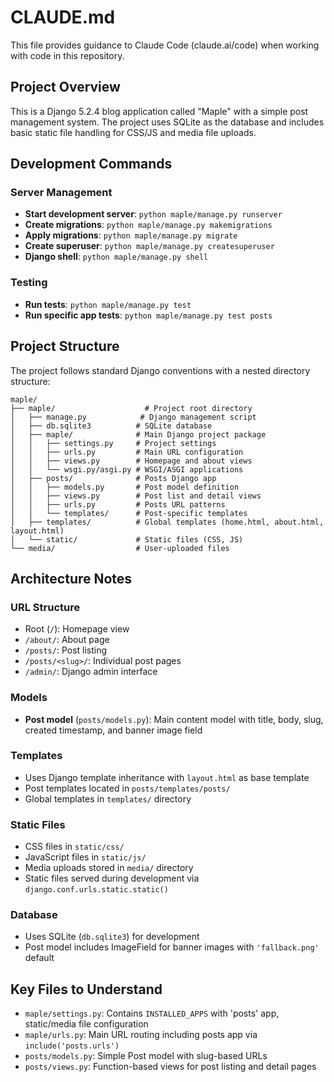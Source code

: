 # CLAUDE.md

This file provides guidance to Claude Code (claude.ai/code) when working with code in this repository.

## Project Overview

This is a Django 5.2.4 blog application called "Maple" with a simple post management system. The project uses SQLite as the database and includes basic static file handling for CSS/JS and media file uploads.

## Development Commands

### Server Management
- **Start development server**: `python maple/manage.py runserver`
- **Create migrations**: `python maple/manage.py makemigrations`
- **Apply migrations**: `python maple/manage.py migrate`
- **Create superuser**: `python maple/manage.py createsuperuser`
- **Django shell**: `python maple/manage.py shell`

### Testing
- **Run tests**: `python maple/manage.py test`
- **Run specific app tests**: `python maple/manage.py test posts`

## Project Structure

The project follows standard Django conventions with a nested directory structure:

```
maple/
├── maple/                    # Project root directory
│   ├── manage.py            # Django management script
│   ├── db.sqlite3          # SQLite database
│   ├── maple/              # Main Django project package
│   │   ├── settings.py     # Project settings
│   │   ├── urls.py         # Main URL configuration
│   │   ├── views.py        # Homepage and about views
│   │   └── wsgi.py/asgi.py # WSGI/ASGI applications
│   ├── posts/              # Posts Django app
│   │   ├── models.py       # Post model definition
│   │   ├── views.py        # Post list and detail views
│   │   ├── urls.py         # Posts URL patterns
│   │   └── templates/      # Post-specific templates
│   ├── templates/          # Global templates (home.html, about.html, layout.html)
│   └── static/             # Static files (CSS, JS)
└── media/                  # User-uploaded files
```

## Architecture Notes

### URL Structure
- Root (`/`): Homepage view
- `/about/`: About page
- `/posts/`: Post listing
- `/posts/<slug>/`: Individual post pages
- `/admin/`: Django admin interface

### Models
- **Post model** (`posts/models.py`): Main content model with title, body, slug, created timestamp, and banner image field

### Templates
- Uses Django template inheritance with `layout.html` as base template
- Post templates located in `posts/templates/posts/`
- Global templates in `templates/` directory

### Static Files
- CSS files in `static/css/`
- JavaScript files in `static/js/` 
- Media uploads stored in `media/` directory
- Static files served during development via `django.conf.urls.static.static()`

### Database
- Uses SQLite (`db.sqlite3`) for development
- Post model includes ImageField for banner images with `'fallback.png'` default

## Key Files to Understand

- `maple/settings.py`: Contains `INSTALLED_APPS` with 'posts' app, static/media file configuration
- `maple/urls.py`: Main URL routing including posts app via `include('posts.urls')`
- `posts/models.py`: Simple Post model with slug-based URLs
- `posts/views.py`: Function-based views for post listing and detail pages
